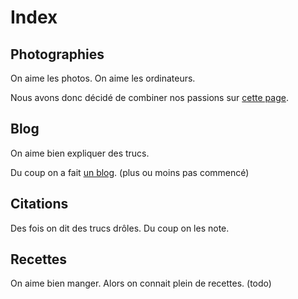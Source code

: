 Index
=====

Photographies
-------------
On aime les photos. On aime les ordinateurs.

Nous avons donc décidé de combiner nos passions sur [cette page](/photos).

Blog
----

On aime bien expliquer des trucs.

Du coup on a fait [un blog](/posts/). (plus ou moins pas commencé)

Citations
---------

Des fois on dit des trucs drôles. Du coup on les note.

Recettes
--------

On aime bien manger. Alors on connait plein de recettes. (todo)
